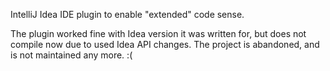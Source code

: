 IntelliJ Idea IDE plugin to enable "extended" code sense.

The plugin worked fine with Idea version it was written for, but does not compile now due to used Idea API changes. 
The project is abandoned, and is not maintained any more. :(
